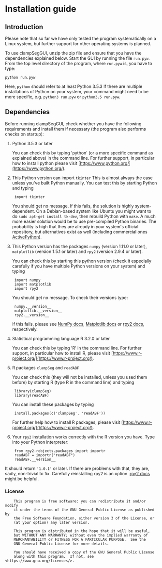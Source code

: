 # Installation guide

## Introduction

Please note that so far we have only tested the program systematically on a Linux system, but further support for other operating systems is planned.

To use clampSegGUI, unzip the zip file and ensure that you have the dependencies explained below. Start the GUI by running the file `run.pyw`. From the top level directory of the program, where `run.pyw` is, you have to type:

    python run.pyw

Here, `python` should refer to at least Python 3.5.3 If there are multiple installations of Python on your system, your command might need to be more specific, e.g. `python3 run.pyw` or `python3.5 run.pyw`.

## Dependencies

Before running clampSegGUI, check whether you have the following requirements and install them if necessary (the program also performs checks on startup):

1. Python 3.5.3 or later

    You can check this by typing 'python' (or a more specific command as explained above) in the command line. For further support, in particular how to install python please visit [https://www.python.org/](https://www.python.org/).

2. This Python version can import `tkinter`
    This is almost always the case unless you've built Python manually. You can test this by starting Python and typing

        import tkinter

    You should get no message. If this fails, the solution is highly system-dependent. On a Debian-based system like Ubuntu you might want to do `sudo apt-get install tk-dev`, then rebuild Python with `make`. A much more easier solution would be to use pre-compiled Python binaries. The probability is high that they are already in your system's official repository, but alternatives exist as well (including commercial ones [ActivePython](https://www.activestate.com/products/activepython/)).

3. This Python version has the packages `numpy` (version 1.11.0 or later), `matplotlib` (version 1.5.1 or later) and `rpy2` (version 2.9.4 or later).

    You can check this by starting this python version (check it especially carefully if you have multiple Python versions on your system) and typing

        import numpy
        import matplotlib
        import rpy2

    You should get no message. To check their versions type:

        numpy.__version__
        matplotlib.__version__
        rpy2.__version__
    
    If this fails, please see [NumPy docs](https://docs.scipy.org/doc/numpy/user/install.html), [Matplotlib docs](https://matplotlib.org/users/installing.html) or [rpy2 docs](http://rpy.sourceforge.net/rpy2/doc-dev/html/overview.html#installation), respectively.

4. Statistical programming language R 3.2.0 or later

    You can check this by typing 'R' in the command line. For further support, in particular how to install R, please visit [https://www.r-project.org/](https://www.r-project.org/).

5. R packages `clampSeg` and `readABF`

    You can check this (they will not be installed, unless you used them before) by starting R (type R in the command line) and typing

        library(clampSeg)
        library(readABF)

    You can install these packages by typing

        install.packages(c('clampSeg', 'readABF'))

    For further help how to install R packages, please visit [https://www.r-project.org/](https://www.r-project.org/).

6. Your `rpy2` installation works correctly with the R version you have. Type into your Python interpreter:

        from rpy2.robjects.packages import importr
        readABF = importr("readABF")
        readABF.__version__

It should return `'1.0.1'` or later. If there are problems with that, they are, sadly, non-trivial to fix. Carefully reinstalling rpy2 is an option. [rpy2 docs](http://rpy.sourceforge.net/rpy2/doc-dev/html/overview.html#installation) might be helpful.

### License

```
    This program is free software: you can redistribute it and/or modify
    it under the terms of the GNU General Public License as published by
    the Free Software Foundation, either version 3 of the License, or
    (at your option) any later version.

    This program is distributed in the hope that it will be useful,
    but WITHOUT ANY WARRANTY; without even the implied warranty of
    MERCHANTABILITY or FITNESS FOR A PARTICULAR PURPOSE.  See the
    GNU General Public License for more details.

    You should have received a copy of the GNU General Public License
    along with this program.  If not, see <https://www.gnu.org/licenses/>.
```

